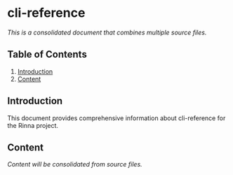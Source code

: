 # cli-reference

*This is a consolidated document that combines multiple source files.*

## Table of Contents

1. [Introduction](#introduction)
2. [Content](#content)

## Introduction

This document provides comprehensive information about cli-reference for the Rinna project.

## Content

*Content will be consolidated from source files.*
